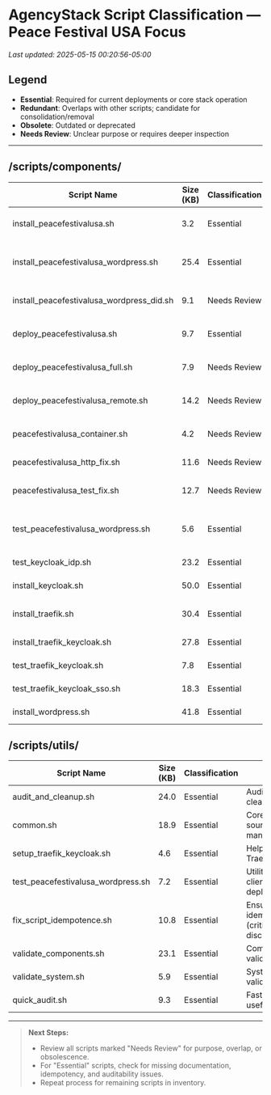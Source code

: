 # AgencyStack Script Classification — Peace Festival USA Focus

_Last updated: 2025-05-15 00:20:56-05:00_

## Legend
- **Essential**: Required for current deployments or core stack operation
- **Redundant**: Overlaps with other scripts; candidate for consolidation/removal
- **Obsolete**: Outdated or deprecated
- **Needs Review**: Unclear purpose or requires deeper inspection

---

## /scripts/components/

| Script Name                               | Size (KB) | Classification | Notes |
|-------------------------------------------|-----------|----------------|-------|
| install_peacefestivalusa.sh               | 3.2       | Essential      | Main Peace Festival USA install script |
| install_peacefestivalusa_wordpress.sh     | 25.4      | Essential      | Installs WordPress for Peace Festival USA |
| install_peacefestivalusa_wordpress_did.sh | 9.1       | Needs Review   | DID = Decentralized ID? Confirm use |
| deploy_peacefestivalusa.sh                | 9.7       | Essential      | Deploys Peace Festival USA stack |
| deploy_peacefestivalusa_full.sh           | 7.9       | Needs Review   | Full stack deploy, clarify overlap |
| deploy_peacefestivalusa_remote.sh         | 14.2      | Needs Review   | Remote deploy, clarify distinction |
| peacefestivalusa_container.sh             | 4.2       | Needs Review   | Container management, clarify usage |
| peacefestivalusa_http_fix.sh              | 11.6      | Needs Review   | HTTP fix, check if still needed |
| peacefestivalusa_test_fix.sh              | 12.7      | Needs Review   | Test fix, clarify current relevance |
| test_peacefestivalusa_wordpress.sh        | 5.6       | Essential      | Tests WordPress deployment for client |
| test_keycloak_idp.sh                      | 23.2      | Essential      | Tests Keycloak IDP integration |
| install_keycloak.sh                       | 50.0      | Essential      | Keycloak is core to SSO |
| install_traefik.sh                        | 30.4      | Essential      | Traefik is core to stack networking |
| install_traefik_keycloak.sh               | 27.8      | Essential      | Traefik/Keycloak integration |
| test_traefik_keycloak.sh                  | 7.8       | Essential      | Tests Traefik/Keycloak |
| test_traefik_keycloak_sso.sh              | 18.3      | Essential      | Tests SSO integration |
| install_wordpress.sh                      | 41.8      | Essential      | Core WordPress installer |

## /scripts/utils/

| Script Name                | Size (KB) | Classification | Notes |
|---------------------------|-----------|----------------|-------|
| audit_and_cleanup.sh       | 24.0      | Essential      | Audits and cleans up stack |
| common.sh                 | 18.9      | Essential      | Core utility sourced by many scripts |
| setup_traefik_keycloak.sh | 4.6       | Essential      | Helper for Traefik/Keycloak |
| test_peacefestivalusa_wordpress.sh | 7.2 | Essential | Utility test for client deployment |
| fix_script_idempotence.sh | 10.8      | Essential      | Ensures idempotency (critical for discipline) |
| validate_components.sh    | 23.1      | Essential      | Component validation |
| validate_system.sh        | 5.9       | Essential      | System-wide validation |
| quick_audit.sh            | 9.3       | Essential      | Fast audit, useful for CI |

---

> **Next Steps:**
> - Review all scripts marked "Needs Review" for purpose, overlap, or obsolescence.
> - For "Essential" scripts, check for missing documentation, idempotency, and auditability issues.
> - Repeat process for remaining scripts in inventory.
